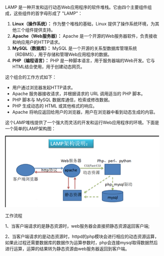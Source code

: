 LAMP 是一种开发和运行动态Web应用程序的软件堆栈。它由四个主要组件组成，这些组件的首字母形成了 "LAMP"：

1. **Linux（操作系统）：** 作为整个堆栈的基础，Linux 提供了操作系统环境，为其他三个组件提供支持。
2. **Apache（Web服务器）：** Apache 是一个开源的Web服务器软件，负责接收和响应用户的HTTP请求。
3. **MySQL（数据库）：** MySQL 是一个开源的关系型数据库管理系统（RDBMS），用于存储和管理Web应用程序的数据。
4. **PHP（编程语言）：** PHP 是一种脚本语言，用于服务器端的Web开发。它与HTML结合使用，用于创建动态网页。

这个组合的工作方式如下：

- 用户通过浏览器发起HTTP请求。
- Apache 服务器接收请求，并根据请求的 URL 调用适当的 PHP 脚本。
- PHP 脚本与 MySQL 数据库通信，检索或修改数据。
- PHP 生成动态的 HTML 或其他格式的响应。
- Apache 将响应返回给用户的浏览器，用户在浏览器中看到动态生成的内容。

这个LAMP堆栈提供了一个强大而灵活的开发和运行Web应用程序的环境。下面是一个简单的LAMP架构图：





![image-20231126182626219](./pic/image-20231126182626219.png)

工作流程

1、当客户端请求的是静态资源时，web服务器会直接把静态资源返回客户端;

2、当客户端请求的是动态资源时，httpd的php模块会进行相应的动态资源运算，如果此过程还需要数据库的数据作为运算参数时，php会连接mysql取得数据然后进行运算，运算的结果转为静态资源由web服务器返回到客户端。

